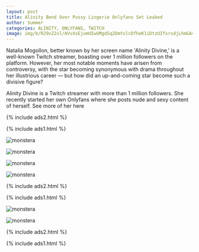 ```yaml
---
layout: post
title: Alinity Bend Over Pussy Lingerie Onlyfans Set Leaked
author: Summer
categories: ALINITY, ONLYFANS, TWITCH
image: img/b/R29vZ2xl/AVvXsEjumUIwUMgdSq2DmYxlcDfheK1iDtzUIfxrsdjLhmGA4qedHVSGViTYxC99jw8OK-HgMAyE4C1ekvpK1f5okb9emMBYEVkTIjpXfX7KF_VguqYzkAp_f6ofP5f2RH-pGmjQe_rthyphenhyphenJ66hzLfrvh5IHptrnOMjkGdjKdT4t-Kw9h-Ed_Q9nWyBiiqpY_tAg/s320/alinity_topless_boobs_bend_over_onlyfans_set_leaked-CWMRNM.jpg
---
```

Natalia Mogollon, better known by her screen name 'Alinity Divine,' is a well-known Twitch streamer, boasting over 1 million followers on the platform. However, her most notable moments have arisen from controversy, with the star becoming synonymous with drama throughout her illustrious career — but how did an up-and-coming star become such a divisive figure?

Alinity Divine is a Twitch streamer with more than 1 million followers. She recently started her own Onlyfans where she posts nude and sexy content of herself. See more of her here

{% include ads2.html %}

{% include ads1.html %}

![monstera](/assets/images/alinity_topless_boobs_bend_over_onlyfans_set_leaked-COZJQS.jpg)

![monstera](/assets/images/alinity_topless_boobs_bend_over_onlyfans_set_leaked-CWMRNM.jpg)

![monstera](/assets/images/alinity_topless_boobs_bend_over_onlyfans_set_leaked-DDPXDS.jpg)

![monstera](/assets/images/alinity_topless_boobs_bend_over_onlyfans_set_leaked-DMGWIB.jpg)

{% include ads2.html %}

{% include ads1.html %}

![monstera](/assets/images/alinity_topless_boobs_bend_over_onlyfans_set_leaked-SUEICE.jpg)

![monstera](/assets/images/alinity_topless_boobs_bend_over_onlyfans_set_leaked-TNZBAK.jpg)

{% include ads2.html %}

{% include ads1.html %}

